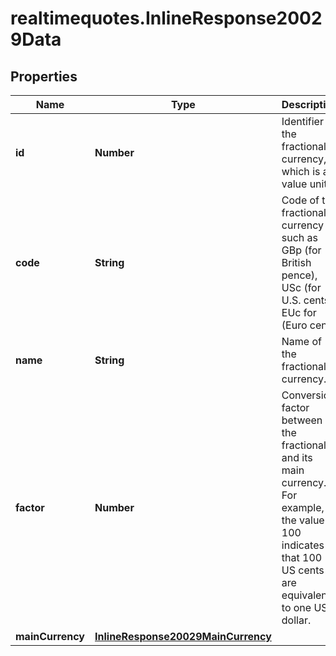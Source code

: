 # realtimequotes.InlineResponse20029Data

## Properties

Name | Type | Description | Notes
------------ | ------------- | ------------- | -------------
**id** | **Number** | Identifier of the fractional currency, which is a value unit. | [optional] 
**code** | **String** | Code of the fractional currency such as GBp (for British pence), USc (for U.S. cents), EUc for (Euro cent). | [optional] 
**name** | **String** | Name of the fractional currency. | [optional] 
**factor** | **Number** | Conversion factor between the fractional and its main currency. For example, the value 100 indicates that 100 US cents are equivalent to one US dollar. | [optional] 
**mainCurrency** | [**InlineResponse20029MainCurrency**](InlineResponse20029MainCurrency.md) |  | [optional] 


